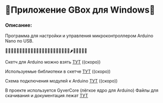 # 🥬Приложение GBox для Windows🥬
### Описание:
Программа для настройки и управления микроконтроллером Arduino Nano по USB.

🍏🍎🍐🍊🍋🍌🍉🍇🍓🍈🍒🍑🍐🍍🥥🥝🍅🍆🥑🥦🥬🍞🥒🌶️🌽🥕🧅🧄🥔


Скетч для Arduino можно взять [ТУТ](http://example.com/ "Скоро выложу") ((скоро))

Используемые библиотеки в скетче [ТУТ](http://example.com/ "Скоро выложу") ((скоро))

Схема подключения модулей к Arduino [ТУТ](http://example.com/ "Скоро выложу") ((скоро))

В проекте используется GyverCore (лёгкое ядро для Arduino)
Файлы для скачивания и документация лежат [ТУТ](https://alexgyver.ru/lessons/gyvercore-doc/ "GyverCore – лёгкое ядро для Arduino")
